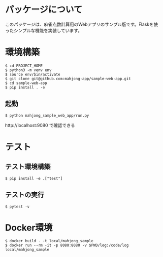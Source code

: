 # パッケージについて

このパッケージは、麻雀点数計算用のWebアプリのサンプル版です。Flaskを使ったシンプルな機能を実装しています。


# 環境構築

```
$ cd PROJECT_HOME
$ python3 -m venv env
$ source env/bin/activate
$ git clone git@github.com:mahjong-app/sample-web-app.git
$ cd sample-web-app
$ pip install . -e
```

## 起動

```
$ python mahjong_sample_web_app/run.py
```

http://localhost:9080 で確認できる


# テスト

## テスト環境構築

```
$ pip install -e .["test"]
```

## テストの実行

```
$ pytest -v
```


# Docker環境

```
$ docker build . -t local/mahjong_sample
$ docker run --rm -it -p 8080:8080 -v $PWD/log:/code/log local/mahjong_sample
```